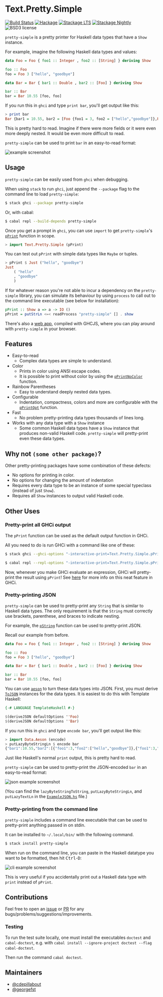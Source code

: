 
Text.Pretty.Simple
==================

[![Build Status](https://github.com/cdepillabout/pretty-simple/workflows/CI/badge.svg)](https://github.com/cdepillabout/pretty-simple/actions)
[![Hackage](https://img.shields.io/hackage/v/pretty-simple.svg)](https://hackage.haskell.org/package/pretty-simple)
[![Stackage LTS](http://stackage.org/package/pretty-simple/badge/lts)](http://stackage.org/lts/package/pretty-simple)
[![Stackage Nightly](http://stackage.org/package/pretty-simple/badge/nightly)](http://stackage.org/nightly/package/pretty-simple)
![BSD3 license](https://img.shields.io/badge/license-BSD3-blue.svg)

`pretty-simple` is a pretty printer for Haskell data types that have a `Show`
instance.

For example, imagine the following Haskell data types and values:

```haskell
data Foo = Foo { foo1 :: Integer , foo2 :: [String] } deriving Show

foo :: Foo
foo = Foo 3 ["hello", "goodbye"]

data Bar = Bar { bar1 :: Double , bar2 :: [Foo] } deriving Show

bar :: Bar
bar = Bar 10.55 [foo, foo]
```

If you run this in `ghci` and type `print bar`, you'll get output like this:

```haskell
> print bar
Bar {bar1 = 10.55, bar2 = [Foo {foo1 = 3, foo2 = ["hello","goodbye"]},Foo {foo1 = 3, foo2 = ["hello","goodbye"]}]}
```

This is pretty hard to read.  Imagine if there were more fields or it were even
more deeply nested.  It would be even more difficult to read.

`pretty-simple` can be used to print `bar` in an easy-to-read format:

![example screenshot](https://raw.githubusercontent.com/cdepillabout/pretty-simple/master/img/pretty-simple-example-screenshot.png)

## Usage

`pretty-simple` can be easily used from `ghci` when debugging.

When using `stack` to run `ghci`, just append the `--package` flag to
the command line to load `pretty-simple`:

```sh
$ stack ghci --package pretty-simple
```

Or, with cabal:

```sh
$ cabal repl --build-depends pretty-simple
```

Once you get a prompt in `ghci`, you can use `import` to get `pretty-simple`'s
[`pPrint`](https://hackage.haskell.org/package/pretty-simple/docs/Text-Pretty-Simple.html#v:pPrint)
function in scope.

```haskell
> import Text.Pretty.Simple (pPrint)
```

You can test out `pPrint` with simple data types like `Maybe` or tuples.

```haskell
> pPrint $ Just ("hello", "goodbye")
Just
    ( "hello"
    , "goodbye"
    )
```

If for whatever reason you're not able to incur a dependency on the `pretty-simple` library, you can simulate its behaviour by using `process` to call out to the command line executable (see below for installation):
```hs
pPrint :: Show a => a -> IO ()
pPrint = putStrLn <=< readProcess "pretty-simple" [] . show
```

There's also a [web app](https://cdepillabout.github.io/pretty-simple), compiled with GHCJS, where you can play around with `pretty-simple` in your browser.

## Features

- Easy-to-read
    - Complex data types are simple to understand.
- Color
    - Prints in color using ANSI escape codes.
    - It is possible to print without color by using the
      [`pPrintNoColor`](https://hackage.haskell.org/package/pretty-simple/docs/Text-Pretty-Simple.html#v:pPrintNoColor)
      function.
- Rainbow Parentheses
    - Easy to understand deeply nested data types.
- Configurable
    - Indentation, compactness, colors and more are configurable with the
      [`pPrintOpt`](https://hackage.haskell.org/package/pretty-simple-1.0.0.6/docs/Text-Pretty-Simple.html#v:pPrintOpt)
      function.
- Fast
    - No problem pretty-printing data types thousands of lines long.
- Works with any data type with a `Show` instance
    - Some common Haskell data types have a `Show` instance that produces
      non-valid Haskell code.  `pretty-simple` will pretty-print even these
      data types.

## Why not `(some other package)`?

Other pretty-printing packages have some combination of these defects:

- No options for printing in color.
- No options for changing the amount of indentation
- Requires every data type to be an instance of some special typeclass (instead
  of just `Show`).
- Requires all `Show` instances to output valid Haskell code.

## Other Uses

### Pretty-print all GHCi output

The `pPrint` function can be used as the default output function in GHCi.

All you need to do is run GHCi with a command like one of these:

```sh
$ stack ghci --ghci-options "-interactive-print=Text.Pretty.Simple.pPrint" --package pretty-simple
```
```sh
$ cabal repl --repl-options "-interactive-print=Text.Pretty.Simple.pPrint" --build-depends pretty-simple
```

Now, whenever you make GHCi evaluate an expression, GHCi will pretty-print the
result using `pPrint`!  See
[here](https://downloads.haskell.org/%7Eghc/latest/docs/html/users_guide/ghci.html#using-a-custom-interactive-printing-function)
for more info on this neat feature in GHCi.

### Pretty-printing JSON

`pretty-simple` can be used to pretty-print any `String` that is similar to
Haskell data types.  The only requirement is that the `String` must correctly
use brackets, parenthese, and braces to indicate nesting.

For example, the
[`pString`](https://hackage.haskell.org/package/pretty-simple/docs/Text-Pretty-Simple.html#v:pString)
function can be used to pretty-print JSON.

Recall our example from before.

```haskell
data Foo = Foo { foo1 :: Integer , foo2 :: [String] } deriving Show

foo :: Foo
foo = Foo 3 ["hello", "goodbye"]

data Bar = Bar { bar1 :: Double , bar2 :: [Foo] } deriving Show

bar :: Bar
bar = Bar 10.55 [foo, foo]
```

You can use [`aeson`](https://hackage.haskell.org/package/aeson) to turn these
data types into JSON.  First, you must derive
[`ToJSON`](https://hackage.haskell.org/package/aeson/docs/Data-Aeson.html#t:ToJSON)
instances for the data types.  It is easiest to do this with Template Haskell:

```haskell
{-# LANGUAGE TemplateHaskell #-}

$(deriveJSON defaultOptions ''Foo)
$(deriveJSON defaultOptions ''Bar)
```

If you run this in `ghci` and type `encode bar`, you'll get output like this:

```haskell
> import Data.Aeson (encode)
> putLazyByteStringLn $ encode bar
{"bar1":10.55,"bar2":[{"foo1":3,"foo2":["hello","goodbye"]},{"foo1":3,"foo2":["hello","goodbye"]}]}
```

Just like Haskell's normal `print` output, this is pretty hard to read.

`pretty-simple` can be used to pretty-print the JSON-encoded `bar` in an
easy-to-read format:

![json example screenshot](https://raw.githubusercontent.com/cdepillabout/pretty-simple/master/img/pretty-simple-json-example-screenshot.png)

(You can find the `lazyByteStringToString`, `putLazyByteStringLn`,
and `putLazyTextLn` in the [`ExampleJSON.hs`](example/ExampleJSON.hs)
file.)

### Pretty-printing from the command line

`pretty-simple` includes a command line executable that can be used to
pretty-print anything passed in on stdin.

It can be installed to `~/.local/bin/` with the following command.

```sh
$ stack install pretty-simple
```

When run on the command line, you can paste in the Haskell datatype you want to
be formatted, then hit <kbd>Ctrl</kbd>-<kbd>D</kbd>:

![cli example screenshot](https://raw.githubusercontent.com/cdepillabout/pretty-simple/master/img/pretty-simple-cli-screenshot.png)

This is very useful if you accidentally print out a Haskell data type with
`print` instead of `pPrint`.

## Contributions

Feel free to open an
[issue](https://github.com/cdepillabout/pretty-simple/issues) or
[PR](https://github.com/cdepillabout/pretty-simple/pulls) for any
bugs/problems/suggestions/improvements.

### Testing

To run the test suite locally, one must install the executables `doctest` and
`cabal-doctest`, e.g. with
`cabal install --ignore-project doctest --flag cabal-doctest`.

Then run the command `cabal doctest`.

## Maintainers

- [@cdepillabout](https://github.com/cdepillabout)
- [@georgefst](https://github.com/georgefst)
